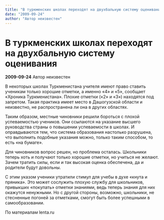 ```yaml
---
title: "В туркменских школах переходят на двухбальную систему оценивания"
date: "2009-09-24"
author: "Автор неизвестен"
---
```


# В туркменских школах переходят на двухбальную систему оценивания

**2009-09-24** Автор неизвестен

В некоторых школах Туркменистана учителя имеют право ставить ученикам только хорошие отметки, а именно «4» и «5», сообщает «Хроника Туркменистана». Плохие отметки («2» и «3») находятся под запретом. Такая практика имеет место в Дашогузской области и неизвестно, не распространена ли она в других областях.

Таким образом, местные чиновники решили бороться с плохой успеваемостью учеников. Они ссылаются на указание высшего руководства страны о повышении успеваемости в школах. И оправдываются тем, что система образования настолько разрушена, что выполнить подобные указания можно, только таким способом, то есть «на бумаге».

Для чиновников вопрос решен, но проблема осталась. Школьники теперь хоть и получают только хорошие отметки, но учиться не желают. Зачем тратить силы, если и так высокая оценка обеспечена, да и родители будут довольны.

С этим указом ученики утратили стимул для учебы в духе «кнута и пряника». Это может сослужить плохую службу для школьников, привыкших «покупать» отметки знаниями, ведь теперь знания для них окажутся ненужными. Но с другой стороны, возможно, школьники, не стесненные погоней за отметками, смогут быть более успешными в самообразовании.

По материалам lenta.ru